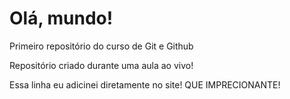 # Olá, mundo!
 Primeiro repositório do curso de Git e Github 

 Repositório criado durante uma aula  ao vivo!
 
Essa linha eu adicinei diretamente no site! QUE IMPRECIONANTE!
